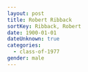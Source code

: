 ```yaml
---
layout: post
title: Robert Ribback
sortKey: Ribback, Robert
date: 1900-01-01
dateUnknown: true
categories:
  - class-of-1977
gender: male
---
```

